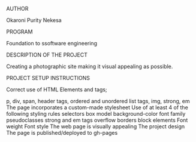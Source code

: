 AUTHOR

Okaroni Purity Nekesa

PROGRAM

Foundation to ssoftware engineering

DESCRIPTION OF THE PROJECT

Creating a photographic site making it visual appealing as possible.

PROJECT SETUP INSTRUCTIONS

Correct use of HTML Elements and tags;

p, div, span, header tags, ordered and unordered list tags, img, strong, em
The page incorporates a custom-made stylesheet
Use of at least 4 of the following styling rules
selectors
box model
background-color
font family
pseudoclasses
strong and em tags
overflow
borders
block elements
Font weight
Font style
The web page is visually appealing
The project design
The page is published/deployed to gh-pages
